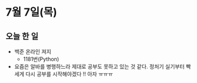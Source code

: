 # 7월 7일(목)

## 오늘 한 일

* 백준 온라인 져지
  * 1181번(Python)
* 요즘은 알바를 병행하느라 제대로 공부도 못하고 있는 것 같다. 정처기 실기부터 빡세게 다시 공부를 시작해야겠다 !! 아자 ㅠㅠㅠ
